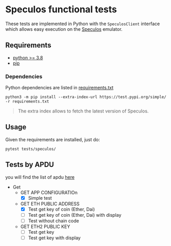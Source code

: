 # Speculos functional tests

These tests are implemented in Python with the `SpeculosClient` interface which allows easy execution on the [Speculos](https://github.com/LedgerHQ/speculos) emulator.

## Requirements

- [python >= 3.8](https://www.python.org/downloads/)
- [pip](https://pip.pypa.io/en/stable/installation/)

### Dependencies
Python dependencies are listed in [requirements.txt](requirements.txt)

```shell
python3 -m pip install --extra-index-url https://test.pypi.org/simple/ -r requirements.txt
```
> The extra index allows to fetch the latest version of Speculos.

## Usage

Given the requirements are installed, just do:

```
pytest tests/speculos/
```

## Tests by APDU

you will find the list of apdu [here](../../doc/apdu.md)

- Get
  - GET APP CONFIGURATIOn
    - [X] Simple test
  - GET ETH PUBLIC ADDRESS
    - [X] Test get key of coin (Ether, Dai)
    - [ ] Test get key of coin (Ether, Dai) with display
    - [ ] Test without chain code
  - GET ETH2 PUBLIC KEY
    - [ ] Test get key
    - [ ] Test get key with display